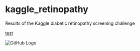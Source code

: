 # kaggle_retinopathy
Results of the Kaggle diabetic retinopathy screening challenge

<a href="https://www.google.com" target="_blank">test</a>




![GitHub Logo](https://retinopaty.blob.core.windows.net/size1024/10007_right_0.jpeg)
